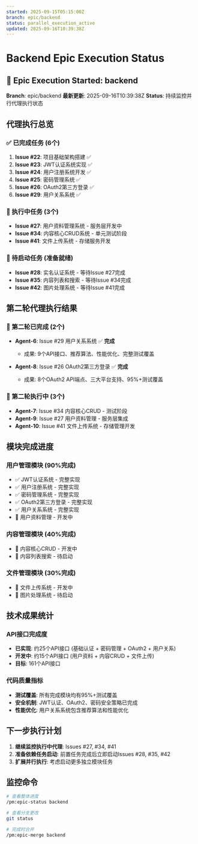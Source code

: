 ```yaml
---
started: 2025-09-15T05:15:00Z
branch: epic/backend
status: parallel_execution_active
updated: 2025-09-16T10:39:38Z
---
```


# Backend Epic Execution Status

## 🚀 Epic Execution Started: backend

**Branch**: epic/backend
**最新更新**: 2025-09-16T10:39:38Z
**Status**: 持续监控并行代理执行状态

## 代理执行总览

### ✅ 已完成任务 (6个)
1. **Issue #22**: 项目基础架构搭建 ✅
2. **Issue #23**: JWT认证系统实现 ✅
3. **Issue #24**: 用户注册系统开发 ✅
4. **Issue #25**: 密码管理系统 ✅
5. **Issue #26**: OAuth2第三方登录 ✅
6. **Issue #29**: 用户关系系统 ✅

### 🔄 执行中任务 (3个)
- **Issue #27**: 用户资料管理系统 - 服务层开发中
- **Issue #34**: 内容核心CRUD系统 - 单元测试阶段
- **Issue #41**: 文件上传系统 - 存储服务开发

### 📅 待启动任务 (准备就绪)
- **Issue #28**: 实名认证系统 - 等待Issue #27完成
- **Issue #35**: 内容列表和搜索 - 等待Issue #34完成
- **Issue #42**: 图片处理系统 - 等待Issue #41完成

## 第二轮代理执行结果

### 🚀 第二轮已完成 (2个)
- **Agent-6**: Issue #29 用户关系系统 ✅ **完成**
  - 成果: 9个API接口、推荐算法、性能优化、完整测试覆盖

- **Agent-8**: Issue #26 OAuth2第三方登录 ✅ **完成**
  - 成果: 8个OAuth2 API端点、三大平台支持、95%+测试覆盖

### 🔄 第二轮执行中 (3个)
- **Agent-7**: Issue #34 内容核心CRUD - 测试阶段
- **Agent-9**: Issue #27 用户资料管理 - 服务层集成
- **Agent-10**: Issue #41 文件上传系统 - 存储管理开发

## 模块完成进度

### 用户管理模块 (90%完成)
- ✅ JWT认证系统 - 完整实现
- ✅ 用户注册系统 - 完整实现
- ✅ 密码管理系统 - 完整实现
- ✅ OAuth2第三方登录 - 完整实现
- ✅ 用户关系系统 - 完整实现
- 🔄 用户资料管理 - 开发中

### 内容管理模块 (40%完成)
- 🔄 内容核心CRUD - 开发中
- 📅 内容列表搜索 - 待启动

### 文件管理模块 (30%完成)
- 🔄 文件上传系统 - 开发中
- 📅 图片处理系统 - 待启动

## 技术成果统计

### API接口完成度
- **已实现**: 约25个API接口 (基础认证 + 密码管理 + OAuth2 + 用户关系)
- **开发中**: 约15个API接口 (用户资料 + 内容CRUD + 文件上传)
- **目标**: 161个API接口

### 代码质量指标
- **测试覆盖**: 所有完成模块均有95%+测试覆盖
- **安全机制**: JWT认证、OAuth2、密码安全策略已完成
- **性能优化**: 用户关系系统包含推荐算法和性能优化

## 下一步执行计划

1. **继续监控执行中代理**: Issues #27, #34, #41
2. **准备依赖任务启动**: 前置任务完成后立即启动Issues #28, #35, #42
3. **扩展并行执行**: 考虑启动更多独立模块任务

## 监控命令
```bash
# 查看整体进度
/pm:epic-status backend

# 查看分支更改
git status

# 完成时合并
/pm:epic-merge backend
```